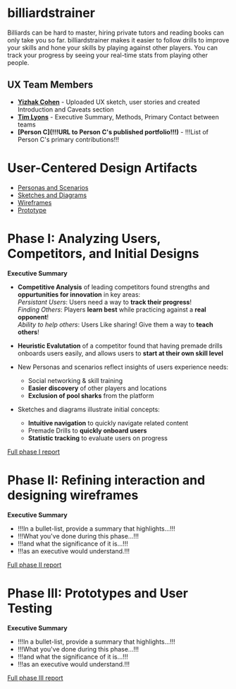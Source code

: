# billiardstrainer
Billiards can be hard to master, hiring private tutors and reading books can only take you so far. billiardstrainer makes it easier to follow drills to improve your skills and hone your skills by playing against other players. You can track your progress by seeing your real-time stats from playing other people.

## UX Team Members

* **[Yizhak Cohen](https://github.com/UsabilityEngineering/ux-portfolio-YizhakTime)** - Uploaded UX sketch, user stories and created Introduction and Caveats section 
* **[Tim Lyons](https://github.com/UsabilityEngineering/ux-portfolio-AverageOtter)** - Executive Summary, Methods, Primary Contact between teams 
* **[Person C](!!!URL to Person C's published portfolio!!!)** - !!!List of Person C's primary contributions!!!

# User-Centered Design Artifacts

* [Personas and Scenarios](personas/)
* [Sketches and Diagrams](sketches/)
* [Wireframes](wireframes/)
* [Prototype](#)

# Phase I: Analyzing Users, Competitors, and Initial Designs

**Executive Summary**

- **Competitive Analysis** of leading competitors found strengths and **oppurtunities for innovation** in key areas:<br>
_Persistant Users_: Users need a way to **track their progress**!<br>
_Finding Others_: Players **learn best** while practicing against a **real opponent**!<br>
_Ability to help others_: Users Like sharing! Give them a way to **teach others**!
- **Heuristic Evalutation** of a competitor found that having premade drills onboards users easily, and allows users to **start at their own skill level**
- New Personas and scenarios reflect insights of users experience needs:
  - Social networking & skill training 
  - **Easier discovery** of other players and locations
  - **Exclusion of pool sharks** from the platform

- Sketches and diagrams illustrate initial concepts:
  - **Intuitive navigation** to quickly navigate related content
  - Premade Drills to **quickly onboard users**
  - **Statistic tracking** to evaluate users on progress

[Full phase I report](phaseI/)

# Phase II: Refining interaction and designing wireframes

**Executive Summary**

* !!!In a bullet-list, provide a summary that highlights...!!!
* !!!What you've done during this phase...!!!
* !!!and what the significance of it is...!!!
* !!!as an executive would understand.!!!

[Full phase II report](phaseII/)

# Phase III: Prototypes and User Testing

**Executive Summary**

* !!!In a bullet-list, provide a summary that highlights...!!!
* !!!What you've done during this phase...!!!
* !!!and what the significance of it is...!!!
* !!!as an executive would understand.!!!

[Full phase III report](phaseIII/)
